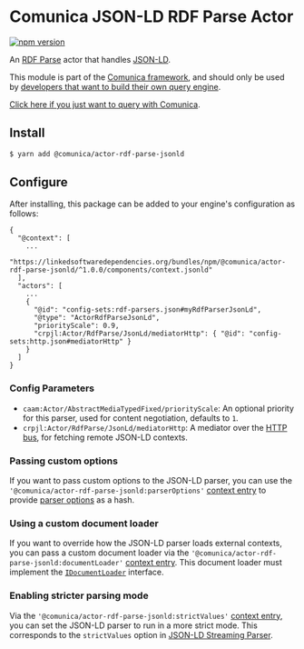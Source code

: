# Comunica JSON-LD RDF Parse Actor

[![npm version](https://badge.fury.io/js/%40comunica%2Factor-rdf-parse-jsonld.svg)](https://www.npmjs.com/package/@comunica/actor-rdf-parse-jsonld)

An [RDF Parse](https://github.com/comunica/comunica/tree/master/packages/bus-rdf-parse) actor that handles [JSON-LD](https://json-ld.org/).

This module is part of the [Comunica framework](https://github.com/comunica/comunica),
and should only be used by [developers that want to build their own query engine](https://comunica.dev/docs/modify/).

[Click here if you just want to query with Comunica](https://comunica.dev/docs/query/).

## Install

```bash
$ yarn add @comunica/actor-rdf-parse-jsonld
```

## Configure

After installing, this package can be added to your engine's configuration as follows:
```text
{
  "@context": [
    ...
    "https://linkedsoftwaredependencies.org/bundles/npm/@comunica/actor-rdf-parse-jsonld/^1.0.0/components/context.jsonld"  
  ],
  "actors": [
    ...
    {
      "@id": "config-sets:rdf-parsers.json#myRdfParserJsonLd",
      "@type": "ActorRdfParseJsonLd",
      "priorityScale": 0.9,
      "crpjl:Actor/RdfParse/JsonLd/mediatorHttp": { "@id": "config-sets:http.json#mediatorHttp" }
    }
  ]
}
```

### Config Parameters

* `caam:Actor/AbstractMediaTypedFixed/priorityScale`: An optional priority for this parser, used for content negotiation, defaults to `1`.
* `crpjl:Actor/RdfParse/JsonLd/mediatorHttp`: A mediator over the [HTTP bus](https://github.com/comunica/comunica/tree/master/packages/bus-http), for fetching remote JSON-LD contexts.

### Passing custom options

If you want to pass custom options to the JSON-LD parser,
you can use the `'@comunica/actor-rdf-parse-jsonld:parserOptions'` [context entry](https://comunica.dev/docs/query/advanced/context/)
to provide [parser options](https://github.com/rubensworks/jsonld-streaming-parser.js#configuration) as a hash.

### Using a custom document loader

If you want to override how the JSON-LD parser loads external contexts,
you can pass a custom document loader via the `'@comunica/actor-rdf-parse-jsonld:documentLoader'` [context entry](https://comunica.dev/docs/query/advanced/context/).
This document loader must implement the [`IDocumentLoader`](https://github.com/rubensworks/jsonld-context-parser.js/blob/master/lib/IDocumentLoader.ts) interface.

### Enabling stricter parsing mode

Via the `'@comunica/actor-rdf-parse-jsonld:strictValues'` [context entry](https://comunica.dev/docs/query/advanced/context/),
you can set the JSON-LD parser to run in a more strict mode.
This corresponds to the `strictValues` option in [JSON-LD Streaming Parser](https://github.com/rubensworks/jsonld-streaming-parser.js#configuration).
